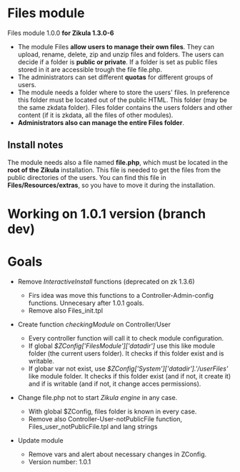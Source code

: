 Files module
============
Files module 1.0.0 **for Zikula 1.3.0-6**

  - The module Files **allow users to manage their own files**. They can upload, rename, delete, zip and unzip files and folders. The users can decide if a folder is **public or private**. If a folder is set as public files stored in it are accessible trough the file file.php.
  - The administrators can set different **quotas** for different groups of users.
  - The module needs a folder where to store the users' files. In preference this folder must be located out of the public HTML. This folder (may be the same zkdata folder). Files folder contains the users folders and other content (if it is zkdata, all the files of other modules).
  - **Administrators also can manage the entire Files folder**.

Install notes
-------------
The module needs also a file named **file.php**, which must be located in the **root of the Zikula** installation. This file is needed to get the files from the public directories of the users. You can find this file in **Files/Resources/extras**, so you have to move it during the installation.

Working on 1.0.1 version (**branch dev**)
=========================================

Goals
=====
  - Remove *InteractiveInstall* functions (deprecated on zk 1.3.6)
      - Firs idea was move this functions to a Controller-Admin-config functions. Unnecesary after 1.0.1 goals.
      - Remove also Files_init.tpl

  - Create function *checkingModule* on Controller/User
      - Every controller function will call it to check module configuration.
      - If global *$ZConfig['FilesModule']['datadir']* use this like module folder (the current users folder). It checks if this folder exist and is writable.
      - If globar var not exist, use *$ZConfig['System']['datadir'].'/userFiles'* like module folder. It checks if this folder exist (and if not, it create it) and if is writable (and if not, it change acces permissions).

  - Change file.php not to start *Zikula engine* in any case.
      - With global $ZConfig, files folder is known in every case.
      - Remove also Controller-User-notPublicFile function, Files_user_notPublicFile.tpl and lang strings

  - Update module
      - Remove vars and alert about necessary changes in ZConfig.
      - Version number: 1.0.1
